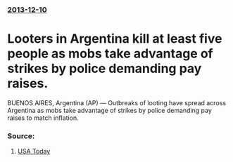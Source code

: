 ### [2013-12-10](/news/2013/12/10/index.md)

# Looters in Argentina kill at least five people as mobs take advantage of strikes by police demanding pay raises. 

BUENOS AIRES, Argentina (AP) — Outbreaks of looting have spread across Argentina as mobs take advantage of strikes by police demanding pay raises to match inflation.


### Source:

1. [USA Today](http://www.usatoday.com/story/news/world/2013/12/09/argentine-police-strikes/3938969/)
